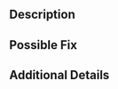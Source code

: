 ## Description

<!-- Describe the issue below -->

## Possible Fix

<!-- Propose a possible fix for the issue OR leave black -->

## Additional Details

<!-- Include any other details (including screenshots) you feel are needed OTHERWISE write "None" -->